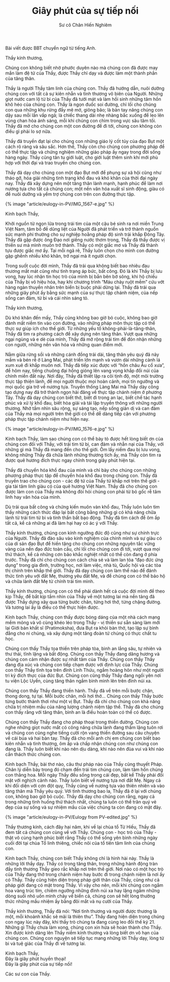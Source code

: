 ﻿---
title: Giây phút của sự tiếp nối
author: Sư cô Chân Hiến Nghiêm
---

<p class="editors-note">Bài viết được BBT chuyển ngữ từ tiếng Anh.</p>

<p class="noIndent">Thầy kính thương,</p>

Chúng con không biết nhờ phước duyên nào mà chúng con đã được may mắn làm đệ tử của Thầy, được Thầy chỉ dạy và được làm một thành phần của tăng thân.

Thầy là người Thầy tâm linh của chúng con. Thầy đã hướng dẫn, nuôi dưỡng chúng con với tất cả sự kiên nhẫn và tình thương vô biên của Người. Những giọt nước cam lộ từ bi của Thầy đã tưới mát và làm hồi sinh những tâm hồn khô héo của chúng con. Thầy là ngọn đuốc soi đường, chỉ lối cho chúng con qua những khu rừng đầy mê mờ, giông bão; là bàn tay nâng chúng con dậy sau mỗi lần vấp ngã; là chiếc thang dài nhẹ nhàng bắc xuống để leo lên vùng chan hòa ánh sáng, mỗi khi chúng con chìm trong vực sâu tăm tối. Thầy đã mở cho chúng con một con đường để đi tới, chúng con không còn điều gì phải lo sợ nữa.

Thầy đã truyền đạt lại cho chúng con những giáo lý cốt tủy của đạo Bụt một cách rõ ràng và sâu sắc. Hơn thế, Thầy còn cho chúng con phương pháp để có thể thực tập và chứng nghiệm những giáo pháp ấy ngay trong đời sống hàng ngày. Thầy cũng tân tu giới luật, cho giới luật thêm sinh khí mới phù hợp với thời đại và trao truyền cho chúng con.

Thầy đã dạy cho chúng con một đạo Bụt mới để phụng sự xã hội cũng như tháo gỡ, hóa giải những tình trạng khổ đau và khó khăn của thời đại ngày nay. Thầy đã xây dựng nên một tăng thân lành mạnh, hạnh phúc để làm nơi nương tựa cho tất cả chúng con; một nền văn hóa xuất sĩ sinh động, giàu có để nuôi dưỡng và yểm trợ chúng con trên con đường thực tập.

{% image "article/eulogy-in-PV/IMG_1567-e.jpg" %}

<p class="noIndent">Kính bạch Thầy,</p>

Khởi nguồn từ ngọn lửa trong trái tim của một cậu bé sinh ra nơi miền Trung Việt Nam, tâm bồ đề dũng liệt của Người đã phát triển và trở thành nguồn sức mạnh phi thường cho sự nghiệp hoằng pháp độ sinh trải khắp Đông Tây. Thầy đã gặp được ông Đạo nơi giếng nước thơm trong, Thầy đã thấy được vị thiền sư mà mình muốn trở thành. Thầy có một giấc mơ và Thầy đã thành tựu được giấc mơ ấy. Tại mỗi ngã rẽ, Thầy luôn chọn cho mình con đường gập ghềnh nhiều khó khăn, trở ngại mà ít người chọn.

Trong suốt cuộc đời mình, Thầy đã trải qua không biết bao nhiêu đau thương mất mát cũng như tình trạng áp bức, bất công. Đó là khi Thầy bị lưu vong, hay lúc nhận tin học trò của mình bị bắn bên bờ sông, khi hộ chiếu của Thầy bị vô hiệu hóa, hay khi chương trình “Máu chảy ruột mềm” cứu vớt hàng ngàn thuyền nhân trên biển bị buộc phải dừng lại. Thầy đã trải qua những giây phút ấy bằng sức mạnh của sự thực tập chánh niệm, của nếp sống can đảm, từ bi và cái nhìn sáng tỏ.

<p class="noIndent">Thầy kính thương,</p>

Dù khó khăn đến mấy, Thầy cũng không bao giờ bỏ cuộc, không bao giờ đánh mất niềm tin vào con đường, vào những pháp môn thực tập có thể thực sự giúp ích cho thế giới. Từ những yếu tố không-phải-là-tăng-thân, Thầy đã tìm ra phương cách để xây dựng nên tăng thân. Vượt qua những ngại ngùng và e dè của mình, Thầy đã mở rộng trái tim để đón nhận những con người, những nền văn hóa và những quan điểm mới.

Nằm giữa rừng sồi và những cánh đồng trải dài, tăng thân yêu quý đã nảy mầm và bén rễ ở Làng Mai, phát triển lớn mạnh và vươn dài những cành lá xum xuê đi khắp muôn nơi. Thầy đã tiếp xúc được với “hồn châu Âu cổ xưa”, để hôm nay, tiếng chuông đại hồng gióng lên vang vọng khắp đồi núi của chính miền đất này. Nơi đây, Thầy đã thiết lập ra cõi tịnh độ, một môi trường thực tập thiện lành, để mọi người thuộc mọi hoàn cảnh, mọi tín ngưỡng và mọi quốc gia trở về nương tựa. Truyền thống Làng Mai mà Thầy dày công tạo dựng nay đã trở thành ngọn hải đăng về thực tập chánh niệm ở phương Tây. Thầy đã dạy chúng con biết thở, biết đi trong an lạc, biết chế tác hạnh phúc và xử lý khổ đau, biết hòa giải và tái lập truyền thông với những người thương. Nhờ tầm nhìn sâu rộng, sự sáng tạo, nếp sống giản dị và can đảm của Thầy mà mọi người trên thế giới có thể dễ dàng tiếp cận với phương pháp thực tập chánh niệm như hiện nay. 

{% image "article/eulogy-in-PV/IMG_1576-e.jpg" %}

Kính bạch Thầy, làm sao chúng con có thể bày tỏ được hết lòng biết ơn của chúng con đối với Thầy, với trái tim từ bi, can đảm và nhẫn nại của Thầy, với những gì mà Thầy đã mang đến cho thế giới. Ôm lấy niềm đau bị lưu vong, không những Thầy đã chữa lành những thương tích ấy, mà Thầy còn tìm ra được quê hương đích thực ngay chính trong giây phút hiện tại.

Thầy đã chuyển hóa khổ đau của mình và chỉ bày cho chúng con những phương pháp thực tập để chuyển hóa khổ đau trong chúng con. Thầy đã truyền trao cho chúng con - các đệ tử của Thầy từ khắp nơi trên thế giới - gia tài tâm linh giàu có của quê hương Việt Nam. Thầy đã cho chúng con được làm con của Thầy mà không đòi hỏi chúng con phải từ bỏ gốc rễ tâm linh hay văn hóa của mình. 

Dù trải qua bất công và chứng kiến muôn vàn khổ đau, Thầy luôn luôn tìm thấy những cách thức đáp lại bất công bằng những gì có khả năng chữa lành từ trái tim từ bi và tinh thần bất bạo động. Thầy đã tìm cách để ôm ấp tất cả, kể cả những ai đã làm hại hay có ác ý với Thầy. 

Thầy kính thương, chúng con kính ngưỡng đức độ cũng như sự chính trực của Người. Thầy đã đào sâu vào kinh nghiệm của chính mình và sự giàu có của di sản đạo Bụt để hiến tặng cho chúng con những nguyên tắc vững vàng của nền đạo đức toàn cầu, chỉ lối cho chúng con đi tới, vượt qua mọi thử thách, kể cả những cơn bão khắc nghiệt nhất có thể còn đang ở phía trước. Thầy đã chỉ cho chúng con cách chia sẻ và làm lan tỏa “đạo đức ứng dụng” trong gia đình, trường học, nơi làm việc, nhà tù, Quốc hội và các tòa thị chính trên khắp thế giới. Thầy đã dạy chúng con làm thế nào để đánh thức tình yêu với đất Mẹ, thương yêu đất Mẹ, và để chúng con có thể bảo hộ và chữa lành đất Mẹ từ chính trái tim mình. 

Thầy kính thương, chúng con có thể phải dành hết cả cuộc đời mình để theo kịp Thầy, để bắt kịp tầm nhìn của Thầy về một tương lai mà nền tảng đã được Thầy dựng xây qua từng bước chân, từng hơi thở, từng chặng đường. Và tương lai ấy là điều có thể thực hiện được. 

Kính bạch Thầy, chúng con thấy được bóng dáng của một nhà cách mạng mềm mỏng và vô cùng khéo léo trong Thầy - vị thiền sư sẵn sàng làm mới lại Giới bản khất sĩ (Pratimoksha), đưa Bụt ra khỏi bàn thờ, tạo lập sự bình đẳng cho ni chúng, và xây dựng một tăng đoàn tứ chúng có thực chất tu học.

Chúng con thấy Thầy tọa thiền trên pháp tòa, bình an lắng sâu, tự nhiên và thư thái, tĩnh lặng và bất động. Chúng con thấy Thầy đang dâng hương và chúng con cảm nhận được sự nhất tâm của Thầy. Chúng con thấy Thầy đang địa xúc và chúng con tiếp chạm được với định lực của Thầy. Chúng con thấy Thầy tĩnh tọa trên đỉnh Linh Thứu, ngắm hoàng hôn như một người tri kỷ đích thực của đức Bụt. Chúng con cũng thấy Thầy đang ngồi yên nơi tu viện Lộc Uyển, cùng tăng thân ngắm bình minh lên trên đỉnh núi xa. 

Chúng con thấy Thầy đang thiền hành. Thầy đã về trên mỗi bước chân, thong dong, tự tại. Mỗi bước chân, mỗi hơi thở… Chúng con thấy Thầy bước từng bước thảnh thơi như một vị Bụt. Thầy đã chỉ cho chúng con khả năng chữa trị nhiệm mầu của năng lượng chánh niệm tập thể. Thầy đã cho chúng con thấy rằng với tăng thân, bình an là điều hoàn toàn có thể có được. 

Chúng con thấy Thầy đang cho pháp thoại trong thiền đường. Chúng con nghe những giọt nước mắt có công năng chữa lành đang thầm lặng tuôn rơi và chúng con cũng nghe tiếng cười rộn vang thiền đường sau câu chuyện về cái búa và hai bàn tay. Thầy đã cho mỗi anh chị em chúng con biết bao kiên nhẫn và tình thương, ôm ấp và chấp nhận chúng con như chúng con đang là. Thầy luôn biết khi nào nên dịu dàng, khi nào nên đùa vui và khi nào cần thách thức chúng con. 

Kính bạch Thầy, bài thơ nào, câu thư pháp nào của Thầy cũng thuyết Pháp. Chân lý diễn bày trong đó chạm đến trái tim chúng con, làm tâm hồn chúng con thăng hoa. Mỗi ngày Thầy đều sống trong cái đẹp, bất kể Thầy phải đối mặt với nghịch cảnh nào. Thầy luôn biết về nương tựa nơi đất Mẹ. Ngay cả khi đối diện với cơn đột quỵ, Thầy cũng về nương tựa vào thiên nhiên và vào tăng thân mà Thầy yêu quý. Với tình thương bao la, Thầy đã ở lại với chúng con, không bao giờ bỏ cuộc. Thầy đã dạy cho chúng con rằng, ngay cả trong những tình huống thử thách nhất, chúng ta luôn có thể trân quý vẻ đẹp của sự sống và sự nhiệm mầu của việc chúng ta còn đang có mặt đây.

{% image "article/eulogy-in-PV/Eulogy from PV-edited.jpg" %}

Thầy thương kính, cách đây hai năm, khi về lại chùa tổ Từ Hiếu, Thầy đã đem tất cả chúng con cùng về với Thầy. Chúng con - học trò của Thầy - thật vô cùng hạnh phúc biết rằng Thầy có thể sống yên bình những ngày cuối đời tại chùa Tổ linh thiêng, chiếc nôi của tổ tiên tâm linh của chúng con.

Kính bạch Thầy, chúng con biết Thầy không chỉ là hình hài này. Thầy là những lời thầy dạy. Thầy có trong tăng thân, trong những hành động tràn đầy tình thương Thầy gieo rắc khắp nơi trên thế giới. Nơi nào có một học trò của Thầy đang thở trong chánh niệm hay bước đi trong chánh niệm là nơi ấy có Thầy. Thầy cũng hiện diện trong pháp giới thân của Thầy, cũng như cả pháp giới đang có mặt trong Thầy. Vì vậy cho nên, mỗi khi chúng con ngắm hoa vàng trúc tím, chiêm ngưỡng những đỉnh núi xa hay lặng ngắm những dòng suối nhỏ uốn mình chảy về biển cả, chúng con sẽ hết lòng thưởng thức những mầu nhiệm ấy bằng đôi mắt và nụ cười của Thầy. 

Thầy kính thương, Thầy đã nói: “Nơi tình thương và người được thương là một, mỗi khoảnh khắc sẽ mãi là thiên thu”. Thầy đang hiện diện trong chúng con ngay lúc này đây, khi thầy trò chúng ta đang cùng leo đồi thế kỷ 21. Những gì Thầy chưa làm xong, chúng con xin hứa sẽ hoàn thành cho Thầy. Xin được kính dâng lên Thầy niềm kính thương và lòng biết ơn vô hạn của chúng con. Chúng con nguyện sẽ tiếp tục mang những lời Thầy dạy, lòng từ bi và tuệ giác của Thầy đi về tương lai. 

<p class="noIndent">Kính bạch Thầy,<br/>
Đây là giây phút huyền thoại!<br/>
Đây là giây phút của sự tiếp nối!<br/></p>

<p class="noIndent">Các sư con của Thầy.</p>
